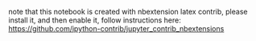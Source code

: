 note that this notebook is created with nbextension latex contrib, please install it, and then enable it,
follow instructions here: https://github.com/ipython-contrib/jupyter_contrib_nbextensions

